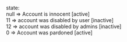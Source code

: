 state: <br>
  null => Account is innocent [active] <br>
  11 => account was disabled by user [inactive] <br>
  12 => account was disabled by admins [inactive] <br>
  0 => Account was pardoned [active]
